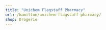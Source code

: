 ```yaml
---
title: "Unichem Flagstaff Pharmacy"
url: /hamilton/unichem-flagstaff-pharmacy/
shop: Drogerie
---
```

